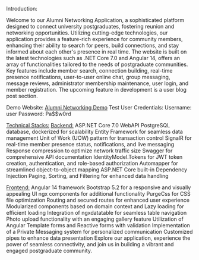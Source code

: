 Introduction:

Welcome to our Alumni Networking Application, a sophisticated platform designed to connect university postgraduates, fostering reunion and networking opportunities. Utilizing cutting-edge technologies, our application provides a feature-rich experience for community members, enhancing their ability to search for peers, build connections, and stay informed about each other's presence in real time. The website is built on the latest technologies such as .NET Core 7.0 and Angular 14, offers an array of functionalities tailored to the needs of postgraduate communities. Key features include member search, connection building, real-time presence notifications, user-to-user online chat, group messaging, message reviews, administrator membership maintenance, user login, and member registration. The upcoming feature in development is a user blog post section.

Demo Website: [Alumni Networking Demo](http://119.23.216.60:5003/)
Test User Credentials:
Username: user
Password: Pa$$w0rd

[Technical Stacks:]()
[Backend:]()
ASP.NET Core 7.0 WebAPI
PostgreSQL database, dockerized for scalability
Entity Framework for seamless data management
Unit of Work (UOW) pattern for transaction control
SignalR for real-time member presence status, notifications, and live messaging
Response compression to optimize network traffic size
Swagger for comprehensive API documentation
IdentityModel.Tokens for JWT token creation, authentication, and role-based authorization
Automapper for streamlined object-to-object mapping
ASP.NET Core built-in Dependency Injection
Paging, Sorting, and Filtering for enhanced data handling

[Frontend:]()
Angular 14 framework
Bootstrap 5.2 for a responsive and visually appealing UI
ngx components for additional functionality
PurgeCss for CSS file optimization
Routing and secured routes for enhanced user experience
Modularized components based on domain context and Lazy loading for efficient loading
Integration of ngxdatatable for seamless table navigation
Photo upload functionality with an engaging gallery feature
Utilization of Angular Template forms and Reactive forms with validation
Implementation of a Private Messaging system for personalized communication
Customized pipes to enhance data presentation
Explore our application, experience the power of seamless connectivity, and join us in building a vibrant and engaged postgraduate community.
